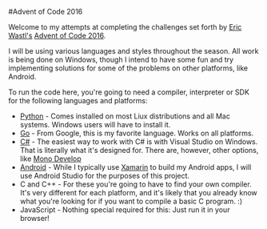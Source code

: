 #Advent of Code 2016

Welcome to my attempts at completing the challenges set forth by [Eric Wastl's](http://was.tl/) [Advent of Code 2016](http://adventofcode.com/2016/).

I will be using various languages and styles throughout the season. All work is being done on Windows, though I intend to have some fun and try implementing solutions for some of the problems on other platforms, like Android.

To run the code here, you're going to need a compiler, interpreter or SDK for the following languages and platforms:

* [Python](https://python.org) - Comes installed on most Liux distributions and all Mac systems. Windows users will have to install it.
* [Go](https://golang.org) - From Google, this is my favorite language. Works on all platforms.
* [C#](https://www.visualstudio.com/vs/community/) - The easiest way to work with C# is with Visual Studio on Windows. That is literally what it's designed for. There are, however, other options, like [Mono Develop](http://www.monodevelop.com/)
* [Android](https://developer.android.com/studio/index.html) - While I typically use [Xamarin](https://www.xamarin.com/) to build my Android apps, I will use Android Studio for the purposes of this project.
* C and C++ - For these you're going to have to find your own compiler. It's very different for each platform, and it's likely that you already know what you're looking for if you want to compile a basic C program. :)
* JavaScript - Nothing special required for this: Just run it in your browser!